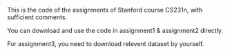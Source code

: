 This is the code of the assignments of Stanford course CS231n, with sufficient comments.

You can download and use the code in assignment1 & assignment2 directly.

For assignment3, you need to download relevent dataset by yourself.
